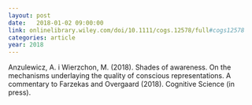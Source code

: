 ```yaml
---
layout: post
date:   2018-01-02 09:00:00
link: onlinelibrary.wiley.com/doi/10.1111/cogs.12578/full#cogs12578
categories: article
year: 2018
---
```


Anzulewicz, A. i Wierzchon, M. (2018). Shades of awareness. On the mechanisms underlaying the quality of conscious representations. A commentary to Farzekas and Overgaard (2018). Cognitive Science (in press).
